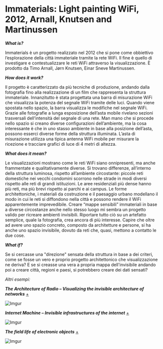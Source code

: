 # Immaterials: Light painting WiFi, 2012, Arnall, Knutsen and Martinussen #

___What is?___

Immaterials è un progetto realizzato nel 2012 che si pone come obbiettivo l’esplorazione della città immateriale tramite la rete WiFi. Il fine è quello di investigare e contestualizzare le reti WiFi attraverso la visualizzazione. È prodotto da Timo Arnall, Jørn Knutsen, Einar Sneve Martinussen. 

___How does it work?___

Il progetto è caratterizzato da più tecniche di produzione, andando dalla fotografia fino alla realizzazione di un film che rappresenta la struttura immateriale. Innanzitutto è stata progettata una barra di misurazione WiFi che visualizza la potenza del segnale WiFi tramite delle luci. Quando viene spostata nello spazio, la barra visualizza le modifiche nel segnale WiFi. Grazie alle fotografie a lunga esposizione dell’asta mobile rivelano sezioni trasversali dell’intensità del segnale di una rete. Man mano che si procede nello spazio si creano diverse configurazioni dell’ambiente, ma la cosa interessante è che in uno stasso ambiente in base alla posizione dell’asta, possono esserci diverse forme della struttura illuminata. L’asta di misurazione utilizza una tipica antenna WiFi mobile per misurare la ricezione e tracciare grafici di luce di 4 metri di altezza.

___What does it mean?___

Le visualizzazioni mostrano come le reti WiFi siano onnipresenti, ma anche frammentate e qualitativamente diverse. Si trovano differenze, all’interno della struttura luminosa, rispetto all’ambiente circostante: piccole reti domestiche nei vecchi condomini scorrono nelle strade in modi diversi rispetto alle reti di grandi istituzioni. Le aree residenziali più dense hanno più reti, ma più brevi rispetto ai parchi e ai campus. Le forme architettoniche, i materiali da costruzione e il paesaggio urbano modellano il modo in cui le reti si diffondono nella città e possono rendere il WiFi apparentemente imprevedibile. Creare “mappe sensibili” immateriali in base a diverse circostanze anche nello stesso luogo mi sembra un progetto valido per ricreare ambienti invisibili. Riportare tutto ciò su un artefatto semplice, quale la fotografia, crea ancora di più interesse. Capire che oltre ad avere uno spazio concreto, composto da architetture e persone, si ha anche uno spazio invisibile, dovuto da reti che, quasi, mettono a contatto le due cose. 

___What if?___

Se si cercasse una "direzione" sensata della struttura in base a dei criteri, come se fosse un vero e proprio progetto architettonico che visualizzazione ne deriva? E se si creasse una vera a propria mappa dell'invisibile andando poi a creare città, regioni e paesi, si potrebbero creare dei dati sensati?

_Altri esempi:_

___The Architecture of Radio – Visualizing the invisible architecture of networks___ [+](https://www.creativeapplications.net/js/three-js/the-architecture-of-radio-visualizing-the-invisible-architecture-of-networks/)

![Imgur](https://i.imgur.com/s7qgnSf.jpg)

___Internet Machine – Invisible infrastructures of the internet___ [+](https://www.creativeapplications.net/events/internet-machine-invisible-infrastructures-of-the-internet/)

![Imgur](https://i.imgur.com/aKcBbpJ.jpg)

___The field life of electronic objects___ [+](https://www.creativeapplications.net/news/the-field-life-of-electronic-objects-workshop-va/)

![Imgur](https://i.imgur.com/qPcgYoK.jpg)
